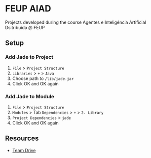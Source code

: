 # FEUP AIAD

Projects developed during the course Agentes e Inteligência Artificial Dsitribuida @ FEUP

## Setup

### Add Jade to Project

1. `File` > `Project Structure`
2. `Libraries` > `+` > `Java`
3. Choose path to `/lib/jade.jar`
4. Click OK and OK again

### Add Jade to Module

1. `File` > `Project Structure`
2. `Modules` > Tab `Dependencies` > `+` > `2. Library`
3. `Project Dependencies` > `jade`
4. Click OK and OK again

## Resources

- [Team Drive](https://drive.google.com/drive/folders/1Z4QLBeB4iFgKwS5nouGoH9AsrinCxJ0K)
